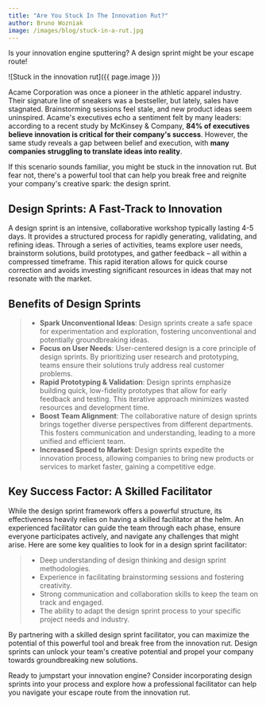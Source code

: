```yaml
---
title: "Are You Stuck In The Innovation Rut?"
author: Bruno Wozniak
image: /images/blog/stuck-in-a-rut.jpg
---
```

Is your innovation engine sputtering? A design sprint might be your escape route!

![Stuck in the innovation rut]({{ page.image }})

<!--more-->

Acame Corporation was once a pioneer in the athletic apparel industry.  Their signature line of sneakers was a bestseller, but lately, sales have stagnated.  Brainstorming sessions feel stale, and new product ideas seem uninspired.  Acame's executives echo a sentiment felt by many leaders: according to a recent study by McKinsey & Company, **84% of executives believe innovation is critical for their company's success**.  However, the same study reveals a gap between belief and execution, with **many companies struggling to translate ideas into reality**.

If this scenario sounds familiar, you might be stuck in the innovation rut.  But fear not, there's a powerful tool that can help you break free and reignite your company's creative spark: the design sprint.

## Design Sprints: A Fast-Track to Innovation

A design sprint is an intensive, collaborative workshop typically lasting 4-5 days.  It provides a structured process for rapidly generating, validating, and refining ideas.  Through a series of activities, teams explore user needs, brainstorm solutions, build prototypes, and gather feedback – all within a compressed timeframe.  This rapid iteration allows for quick course correction and avoids investing significant resources in ideas that may not resonate with the market.

## Benefits of Design Sprints

> * **Spark Unconventional Ideas**: Design sprints create a safe space for experimentation and exploration, fostering unconventional and potentially groundbreaking ideas.
> * **Focus on User Needs**: User-centered design is a core principle of design sprints. By prioritizing user research and prototyping, teams ensure their solutions truly address real customer problems.
> * **Rapid Prototyping & Validation**: Design sprints emphasize building quick, low-fidelity prototypes that allow for early feedback and testing. This iterative approach minimizes wasted resources and development time.
> * **Boost Team Alignment**: The collaborative nature of design sprints brings together diverse perspectives from different departments. This fosters communication and understanding, leading to a more unified and efficient team.
> * **Increased Speed to Market**: Design sprints expedite the innovation process, allowing companies to bring new products or services to market faster, gaining a competitive edge.

## Key Success Factor: A Skilled Facilitator

While the design sprint framework offers a powerful structure, its effectiveness heavily relies on having a skilled facilitator at the helm.  An experienced facilitator can guide the team through each phase, ensure everyone participates actively, and navigate any challenges that might arise.  Here are some key qualities to look for in a design sprint facilitator:

> * Deep understanding of design thinking and design sprint methodologies.
> * Experience in facilitating brainstorming sessions and fostering creativity.
> * Strong communication and collaboration skills to keep the team on track and engaged.
> * The ability to adapt the design sprint process to your specific project needs and industry.

By partnering with a skilled design sprint facilitator, you can maximize the potential of this powerful tool and break free from the innovation rut.  Design sprints can unlock your team's creative potential and propel your company towards groundbreaking new solutions.

Ready to jumpstart your innovation engine? Consider incorporating design sprints into your process and explore how a professional facilitator can help you navigate your escape route from the innovation rut.
